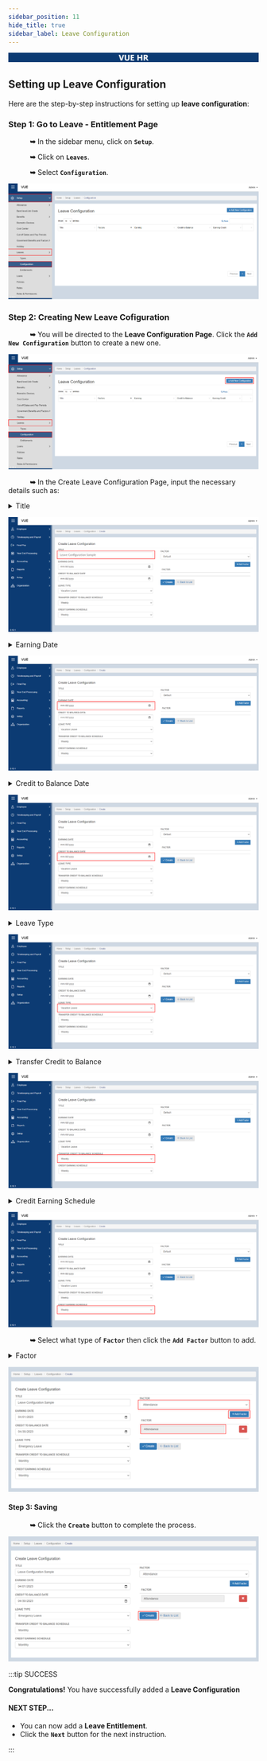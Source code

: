 ```yaml
---
sidebar_position: 11
hide_title: true
sidebar_label: Leave Configuration
---
```


![Banner](../img/banner.png)

## Setting up Leave Configuration

Here are the step-by-step instructions for setting up **leave configuration**:

### Step 1: Go to Leave - Entitlement Page

&nbsp;&nbsp;&nbsp;&nbsp;&nbsp;&nbsp;&nbsp;&nbsp;&nbsp;&nbsp;&nbsp;**➥** In the sidebar menu, click on **`Setup`**.

&nbsp;&nbsp;&nbsp;&nbsp;&nbsp;&nbsp;&nbsp;&nbsp;&nbsp;&nbsp;&nbsp;**➥** Click on **`Leaves`**.

&nbsp;&nbsp;&nbsp;&nbsp;&nbsp;&nbsp;&nbsp;&nbsp;&nbsp;&nbsp;&nbsp;**➥** Select **`Configuration`**.

![Leave Configuration](../img/setup-leaves-config.png)

### Step 2: Creating New Leave Cofiguration

&nbsp;&nbsp;&nbsp;&nbsp;&nbsp;&nbsp;&nbsp;&nbsp;&nbsp;&nbsp;&nbsp;**➥** You will be directed to the **Leave Configuration Page**. Click the **`Add New Configuration`** button to create a new one.

![Leave Configuration](../img/setup-leaves-config-add.png)

&nbsp;&nbsp;&nbsp;&nbsp;&nbsp;&nbsp;&nbsp;&nbsp;&nbsp;&nbsp;&nbsp;**➥** In the Create Leave Configuration Page, input the necessary details such as:

<details>
  <summary class="bold">Title</summary>
  <div class="definition">The title serves as an identifier for the leave configuration, allowing you to easily distinguish it from other configurations you have created. 
  </div>
    <br/>
</details>

![Leave Configuration](../img/leave-config-title.png)

<details>
  <summary class="bold">Earning Date</summary>
  <div class="definition">The earning date in leave configuration refers to the date when an employee becomes eligible to earn a specific type of leave. It is an essential component in configuring leave entitlements, as it helps to determine when an employee can start accumulating leave credits. The purpose of setting an earning date is to ensure that an employee's leave entitlements are accurately calculated based on their length of service and other relevant factors.
  </div>
    <br/>
</details>

![Leave Configuration](../img/leave-config-earning.png)

<details>
  <summary class="bold">Credit to Balance Date</summary>
  <div class="definition">In setting up a leave configuration, the "Credit to Balance Date" is a crucial factor to determine the period in which an employee's leave balance will be credited. This date signifies when an employee's entitlement will be credited into their leave balance. The purpose of having this date is to ensure that the employees' leave balances are up-to-date, accurate and to avoid any confusion and discrepancies.
  </div>
    <br/>
</details>

![Leave Configuration](../img/leave-config-credit.png)

<details>
  <summary class="bold">Leave Type</summary>
  <div class="definition">The "Leave Type" in a leave configuration refers to the specific category of leave being granted to an employee. This is where the employer can define the different types of leave available such as sick leave, vacation leave, maternity/paternity leave, etc. The purpose of defining the leave type is to ensure that employees are properly granted the correct type of leave they are entitled to, and that the leave balances and records are accurately tracked and managed.
  </div>
    <br/>
</details>

![Leave Configuration](../img/leave-config-type.png)

<details>
  <summary class="bold">Transfer Credit to Balance</summary>
  <div class="definition">Transfer Credit to Balance defines how and when a leave balance is transferred to an employee's credit balance. The credit balance can be used to offset future leave requests, and the transfer schedule helps ensure that employees have enough leave credits available when needed. By specifying the transfer schedule, companies can control when leave credits are earned and when they become available for use.
  </div>
    <br/>
</details>

![Leave Configuration](../img/leave-config-transfer.png)

<details>
  <summary class="bold">Credit Earning Schedule</summary>
  <div class="definition">In leave configuration, the credit earning schedule refers to the specific schedule or time frame when an employee earns leave credits based on their employment duration or other criteria. This schedule determines how much leave an employee will accrue and when it will be credited to their balance. The purpose of credit earning schedule is to ensure that employees receive the appropriate amount of leave credits and that it is credited to their balance at the correct time.
  </div>
    <br/>
</details>

![Leave Configuration](../img/leave-config-credit-earn.png)

&nbsp;&nbsp;&nbsp;&nbsp;&nbsp;&nbsp;&nbsp;&nbsp;&nbsp;&nbsp;&nbsp;**➥** Select what type of **`Factor`** then click the **`Add Factor`** button to add.

<details>
  <summary class="bold">Factor</summary>
  <div class="definition">One of the important steps is selecting the factors that will be used to determine an employee's entitlement to leave. Factors can include things like attendance or performance. Selecting the factor of attendance means that an employee's attendance record will be used to determine their leave entitlement. The purpose of selecting a factor like attendance is to ensure that leave entitlement is based on objective and measurable criteria, rather than being arbitrary or subject to favoritism.
  </div>
    <br/>
</details>

![Leave Configuration](../img/leave-config-factor.png)

#### Step 3: Saving

&nbsp;&nbsp;&nbsp;&nbsp;&nbsp;&nbsp;&nbsp;&nbsp;&nbsp;&nbsp;&nbsp;**➥** Click the **`Create`** button to complete the process.

![Leave Configuration](../img/leave-config-create.png)

:::tip SUCCESS

**Congratulations!** You have successfully added a **Leave Configuration**

#### NEXT STEP...

- You can now add a **Leave Entitlement**.
- Click the **`Next`** button for the next instruction.

:::